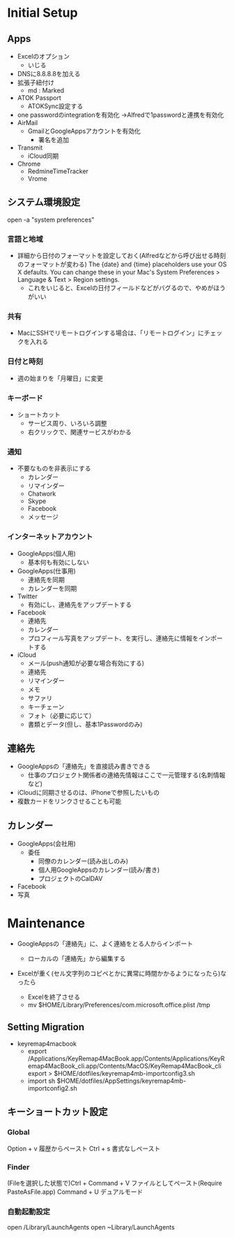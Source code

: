 
# Initial Setup

## Apps

- Excelのオプション
  - いじる
- DNSに8.8.8.8を加える
- 拡張子紐付け
  - md : Marked
- ATOK Passport
  - ATOKSync設定する
- one passwordのintegrationを有効化 →Alfredで1passwordと連携を有効化
- AirMail
  - GmailとGoogleAppsアカウントを有効化
    - 署名を追加
- Transmit
  - iCloud同期
- Chrome
  - RedmineTimeTracker
  - Vrome

## システム環境設定 

open -a "system preferences"

### 言語と地域

- 詳細から日付のフォーマットを設定しておく(Alfredなどから呼び出せる時刻のフォーマットが変わる)
The {date} and {time} placeholders use your OS X defaults. You can change these in your Mac's System Preferences > Language & Text > Region settings.
  - これをいじると、Excelの日付フィールドなどがバグるので、やめがほうがいい

### 共有

- MacにSSHでリモートログインする場合は、「リモートログイン」にチェックを入れる


### 日付と時刻

- 週の始まりを「月曜日」に変更


### キーボード

- ショートカット
  - サービス周り、いろいろ調整
  - 右クリックで、関連サービスがわかる

### 通知

- 不要なものを非表示にする
  - カレンダー
  - リマインダー
  - Chatwork
  - Skype
  - Facebook
  - メッセージ

### インターネットアカウント

- GoogleApps(個人用)
  - 基本何も有効にしない
- GoogleApps(仕事用)
  - 連絡先を同期
  - カレンダーを同期
- Twitter
  - 有効にし、連絡先をアップデートする
- Facebook
  - 連絡先
  - カレンダー
  - プロフィール写真をアップデート、を実行し、連絡先に情報をインポートする
- iCloud
  - メール(push通知が必要な場合有効にする)
  - 連絡先
  - リマインダー
  - メモ
  - サファリ
  - キーチェーン
  - フォト（必要に応じて）
  - 書類とデータ(但し、基本1Passwordのみ)

## 連絡先

- GoogleAppsの「連絡先」を直接読み書きできる
  - 仕事のプロジェクト関係者の連絡先情報はここで一元管理する(名刺情報など)
- iCloudに同期させるのは、iPhoneで参照したいもの
- 複数カードをリンクさせることも可能

##  カレンダー
  - GoogleApps(会社用)
    - 委任
      - 同僚のカレンダー(読み出しのみ)
      - 個人用GoogleAppsのカレンダー(読み/書き)
      - プロジェクトのCalDAV
  - Facebook
- 写真

# Maintenance

- GoogleAppsの「連絡先」に、よく連絡をとる人からインポート
  - ローカルの「連絡先」から編集する


- Excelが重く(セル文字列のコピペとかに異常に時間かかるようになったら)なったら
  - Excelを終了させる
  - mv $HOME/Library/Preferences/com.microsoft.office.plist /tmp


## Setting Migration

- keyremap4macbook
  - export
    /Applications/KeyRemap4MacBook.app/Contents/Applications/KeyRemap4MacBook_cli.app/Contents/MacOS/KeyRemap4MacBook_cli export > $HOME/dotfiles/keyremap4mb-importconfig3.sh
  - import
    sh $HOME/dotfiles/AppSettings/keyremap4mb-importconfig2.sh

## キーショートカット設定
### Global

Option + v 履歴からペースト
Ctrl + s           書式なしペースト

### Finder

(Fileを選択した状態で)Ctrl + Command + V ファイルとしてペースト(Require PasteAsFile.app)
Command + U デュアルモード

### 自動起動設定

open /Library/LaunchAgents
open ~Library/LaunchAgents
